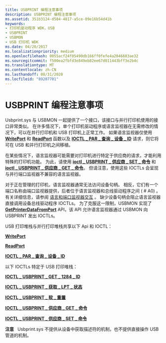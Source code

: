 ```yaml
---
title: USBPRINT 编程注意事项
description: USBPRINT 编程注意事项
ms.assetid: 351b3124-d584-4817-a5ce-09e16b54d41b
keywords:
- 打印机驱动程序 WDK，USB
- USBPRINT
- USBMON
- USB 打印机 WDK
ms.date: 04/20/2017
ms.localizationpriority: medium
ms.openlocfilehash: 0055acf24f05490db166ff0fefe4a2046603ae32
ms.sourcegitcommit: f500ea2fbfd3e849eb82ee67d011443bff3e2b4c
ms.translationtype: MT
ms.contentlocale: zh-CN
ms.lasthandoff: 08/31/2020
ms.locfileid: "89207701"
---
```

# <a name="programming-considerations-for-usbprint"></a>USBPRINT 编程注意事项





Usbprint.sys 与 USBMON 一起提供了一个接口，该接口与并行打印机使用的接口非常类似。 在许多情况下，单个打印机驱动程序或语言监视器在无需修改的情况下，可以在并行打印机和 USB 打印机上正常工作。 如果语言监视器仅使用 [**WritePort**](/windows-hardware/drivers/ddi/winsplp/nf-winsplp-writeport) 和 [**ReadPort**](/windows-hardware/drivers/ddi/winsplp/nf-winsplp-readport) 函数以及 [**IOCTL \_ PAR \_ 查询 \_ 设备 \_ ID**](/windows-hardware/drivers/ddi/ntddpar/ni-ntddpar-ioctl_par_query_device_id) 请求，则它将可在 USB 和并行打印机之间移植。

在某些情况下，语言监视器可能需要对打印机进行特定于供应商的请求，才能利用特殊的打印机功能。 为此，请使用 [**ioctl \_ USBPRINT \_ 供应商 \_ SET \_ 命令**](/windows-hardware/drivers/ddi/usbprint/ni-usbprint-ioctl_usbprint_vendor_set_command) 和 [**ioctl \_ USBPRINT \_ 供应商 \_ GET \_ 命令**](/windows-hardware/drivers/ddi/usbprint/ni-usbprint-ioctl_usbprint_vendor_get_command)。 但请注意，使用这些 IOCTLs 会呈现与并行端口监视器不兼容的语言监视器。

对于正在管理的打印机，语言监视器通常无法访问设备句柄。 相反，它们有一个端口名称由端口监视器提供，后者位于语言监视器和总线驱动程序之间 ( # A0) 。 有关详细信息，请参阅 [语言和端口监视器交互](language-and-port-monitor-interaction.md) 。 缺少设备句柄会阻止语言监视器直接调用设备总线驱动程序 IOCTLs。 为了克服这一限制，USBMON 实现了 [**GetPrinterDataFromPort**](/previous-versions/ff550506(v=vs.85)) API，该 API 允许语言监视器通过 USBMON 向 USBPRINT 发出 IOCTLs。

USB 打印堆栈与并行打印堆栈共享以下 Api 和 IOCTL：

[**WritePort**](/windows-hardware/drivers/ddi/winsplp/nf-winsplp-writeport)

[**ReadPort**](/windows-hardware/drivers/ddi/winsplp/nf-winsplp-readport)

[**IOCTL \_ PAR \_ 查询 \_ 设备 \_ ID**](/windows-hardware/drivers/ddi/ntddpar/ni-ntddpar-ioctl_par_query_device_id)

以下 IOCTLs 特定于 USB 打印堆栈：

[**IOCTL \_ USBPRINT \_ GET \_ 1284 \_ ID**](/windows-hardware/drivers/ddi/usbprint/ni-usbprint-ioctl_usbprint_get_1284_id)

[**IOCTL \_ USBPRINT \_ 获取 \_ LPT \_ 状态**](/windows-hardware/drivers/ddi/usbprint/ni-usbprint-ioctl_usbprint_get_lpt_status)

[**IOCTL \_ USBPRINT \_ 软 \_ 重置**](/windows-hardware/drivers/ddi/usbprint/ni-usbprint-ioctl_usbprint_soft_reset)

[**IOCTL \_ USBPRINT \_ 供应商 \_ GET \_ 命令**](/windows-hardware/drivers/ddi/usbprint/ni-usbprint-ioctl_usbprint_vendor_get_command)

[**IOCTL \_ USBPRINT \_ 供应商 \_ SET \_ 命令**](/windows-hardware/drivers/ddi/usbprint/ni-usbprint-ioctl_usbprint_vendor_set_command)

**注意**   Usbprint.sys 不提供从设备中获取描述符的机制，也不提供直接操作 USB 管道的机制。

 

 

